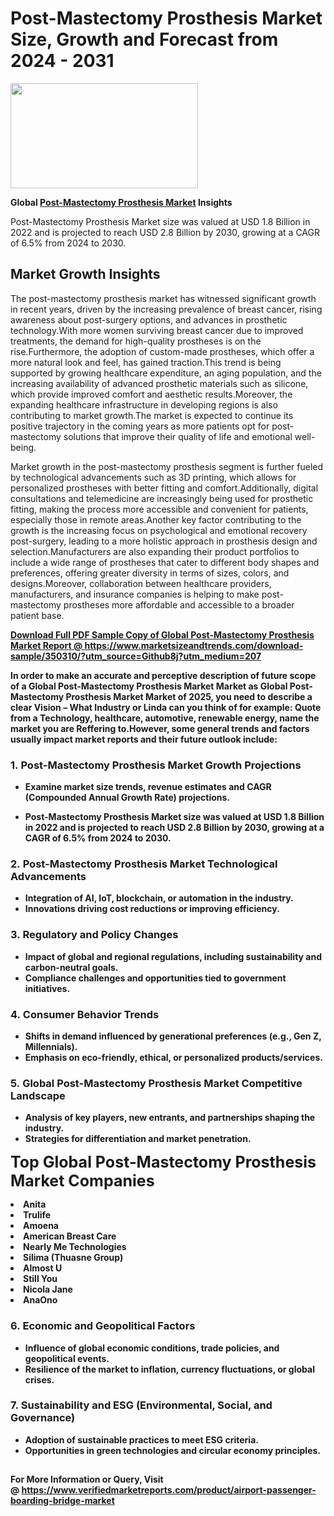 <H1>Post-Mastectomy Prosthesis Market Size, Growth and Forecast from 2024 - 2031</H1><img class="aligncenter size-medium wp-image-584254" src="https://thirdeyenews.in/wp-content/uploads/2024/09/Global-Market-Research-300x168.jpeg" alt="" width="300" height="168" /><p><strong>Global&nbsp;<a href="https://www.marketsizeandtrends.com/download-sample/350310/?utm_source=Github8j?utm_medium=207">Post-Mastectomy Prosthesis Market</a> Insights</strong></p><p>Post-Mastectomy Prosthesis Market size was valued at USD 1.8 Billion in 2022 and is projected to reach USD 2.8 Billion by 2030, growing at a CAGR of 6.5% from 2024 to 2030.</p><p><h2>Market Growth Insights</h2> <p>The post-mastectomy prosthesis market has witnessed significant growth in recent years, driven by the increasing prevalence of breast cancer, rising awareness about post-surgery options, and advances in prosthetic technology.With more women surviving breast cancer due to improved treatments, the demand for high-quality prostheses is on the rise.Furthermore, the adoption of custom-made prostheses, which offer a more natural look and feel, has gained traction.This trend is being supported by growing healthcare expenditure, an aging population, and the increasing availability of advanced prosthetic materials such as silicone, which provide improved comfort and aesthetic results.Moreover, the expanding healthcare infrastructure in developing regions is also contributing to market growth.The market is expected to continue its positive trajectory in the coming years as more patients opt for post-mastectomy solutions that improve their quality of life and emotional well-being.</p> <p><strong><a href="#"></a></strong></p> <p>Market growth in the post-mastectomy prosthesis segment is further fueled by technological advancements such as 3D printing, which allows for personalized prostheses with better fitting and comfort.Additionally, digital consultations and telemedicine are increasingly being used for prosthetic fitting, making the process more accessible and convenient for patients, especially those in remote areas.Another key factor contributing to the growth is the increasing focus on psychological and emotional recovery post-surgery, leading to a more holistic approach in prosthesis design and selection.Manufacturers are also expanding their product portfolios to include a wide range of prostheses that cater to different body shapes and preferences, offering greater diversity in terms of sizes, colors, and designs.Moreover, collaboration between healthcare providers, manufacturers, and insurance companies is helping to make post-mastectomy prostheses more affordable and accessible to a broader patient base.</p> <p><strong><a href="#"></p><p><span class=""><strong>Download Full PDF Sample Copy of Global Post-Mastectomy Prosthesis Market Report</strong> @ <a href="https://www.marketsizeandtrends.com/download-sample/350310/?utm_source=Github8j?utm_medium=207" target="_blank">https://www.marketsizeandtrends.com/download-sample/350310/?utm_source=Github8j?utm_medium=207</a></span></p><p>In order to make an accurate and perceptive description of future scope of a Global&nbsp;Post-Mastectomy Prosthesis Market Market as Global&nbsp;Post-Mastectomy Prosthesis Market Market of 2025, you need to describe a clear Vision &ndash; What Industry or Linda can you think of for example: Quote from a Technology, healthcare, automotive, renewable energy, name the market you are Reffering to.However, some general trends and factors usually impact market reports and their future outlook include:</p><h3>1.&nbsp;<strong>Post-Mastectomy Prosthesis Market Growth Projections</strong></h3><ul><li>Examine market size trends, revenue estimates and CAGR (Compounded Annual Growth Rate) projections.</li><li><p>Post-Mastectomy Prosthesis Market size was valued at USD 1.8 Billion in 2022 and is projected to reach USD 2.8 Billion by 2030, growing at a CAGR of 6.5% from 2024 to 2030.</p></li></ul><h3>2.&nbsp;<strong>Post-Mastectomy Prosthesis Market Technological Advancements</strong></h3><ul><li>Integration of AI, IoT, blockchain, or automation in the industry.</li><li>Innovations driving cost reductions or improving efficiency.</li></ul><h3>3.&nbsp;<strong>Regulatory and Policy Changes</strong></h3><ul><li>Impact of global and regional regulations, including sustainability and carbon-neutral goals.</li><li>Compliance challenges and opportunities tied to government initiatives.</li></ul><h3>4.&nbsp;<strong>Consumer Behavior Trends</strong></h3><ul><li>Shifts in demand influenced by generational preferences (e.g., Gen Z, Millennials).</li><li>Emphasis on eco-friendly, ethical, or personalized products/services.</li></ul><h3>5.&nbsp;<strong>Global Post-Mastectomy Prosthesis Market Competitive Landscape</strong></h3><ul><li>Analysis of key players, new entrants, and partnerships shaping the industry.</li><li>Strategies for differentiation and market penetration.</li></ul><p data-pm-slice="1 1 []"><span style="color: inherit; font-family: inherit; font-size: 25px;">Top Global Post-Mastectomy Prosthesis Market Companies</span></p><div class="" data-test-id=""><p><li>Anita</li><li> Trulife</li><li> Amoena</li><li> American Breast Care</li><li> Nearly Me Technologies</li><li> Silima (Thuasne Group)</li><li> Almost U</li><li> Still You</li><li> Nicola Jane</li><li> AnaOno</li></p></div><h3>6.&nbsp;<strong>Economic and Geopolitical Factors</strong></h3><ul><li>Influence of global economic conditions, trade policies, and geopolitical events.</li><li>Resilience of the market to inflation, currency fluctuations, or global crises.</li></ul><h3>7.&nbsp;<strong>Sustainability and ESG (Environmental, Social, and Governance)</strong></h3><ul><li>Adoption of sustainable practices to meet ESG criteria.</li><li>Opportunities in green technologies and circular economy principles.</li></ul><h2><strong style="font-size: 14px;">For More Information or Query, Visit @&nbsp;</strong><a style="background-color: #ffffff; font-size: 14px;" href="https://www.marketsizeandtrends.com/report/post-mastectomy-prosthesis-market/" target="_blank">https://www.verifiedmarketreports.com/product/airport-passenger-boarding-bridge-market</a></h2>